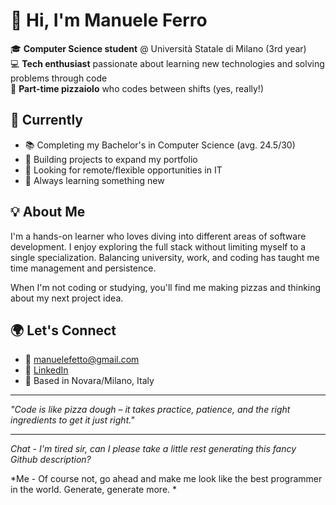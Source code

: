 # 👋 Hi, I'm Manuele Ferro

🎓 **Computer Science student** @ Università Statale di Milano (3rd year)  
💻 **Tech enthusiast** passionate about learning new technologies and solving problems through code  
🍕 **Part-time pizzaiolo** who codes between shifts (yes, really!)

## 🌱 Currently

- 📚 Completing my Bachelor's in Computer Science (avg. 24.5/30)
- 🔨 Building projects to expand my portfolio
- 🎯 Looking for remote/flexible opportunities in IT
- 📖 Always learning something new

## 💡 About Me

I'm a hands-on learner who loves diving into different areas of software development. 
I enjoy exploring the full stack without limiting myself to a single specialization. Balancing university, work, and coding has taught me time management and persistence.

When I'm not coding or studying, you'll find me making pizzas and thinking about my next project idea.

## 🌍 Let's Connect

- 📧 manuelefetto@gmail.com
- 💼 [LinkedIn](www.linkedin.com/in/manuele-ferro)
- 📍 Based in Novara/Milano, Italy

---

*"Code is like pizza dough – it takes practice, patience, and the right ingredients to get it just right."*

---

*Chat - I'm tired sir, can I please take a little rest generating this fancy Github description?*

*Me - Of course not, go ahead and make me look like the best programmer in the world. Generate, generate more. *
